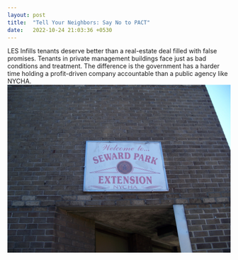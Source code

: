 ```yaml
---
layout: post
title:  "Tell Your Neighbors: Say No to PACT"
date:   2022-10-24 21:03:36 +0530
---
```

LES Infills tenants deserve better than a real-estate deal filled with false promises. Tenants in private management buildings face just as bad conditions and treatment. The difference is the government has a harder time holding a profit-driven company accountable than a public agency like NYCHA.
![seward park extension](/assets/images/seward2.jpg)